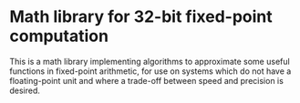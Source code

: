 
Math library for 32-bit fixed-point computation 
===============================================

This is a math library implementing algorithms to approximate some useful
functions in fixed-point arithmetic, for use on systems which do not have a
floating-point unit and where a trade-off between speed and precision is
desired.

